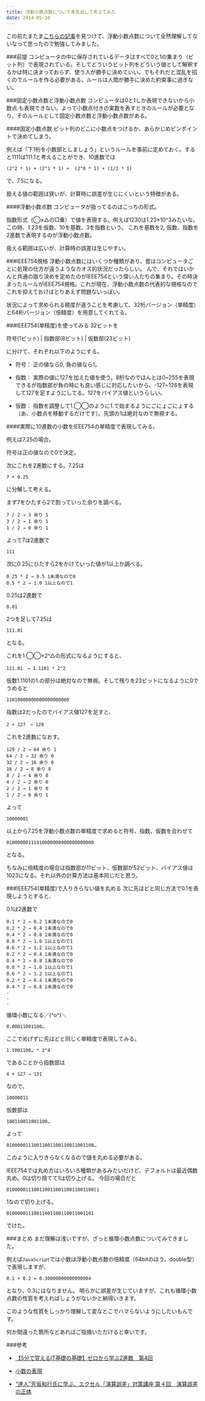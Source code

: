 ```yaml
---
title: 浮動小数点数について本気出して考えてみた
date: 2014-05-10
---
```


この前たまたま[こちらの記事](http://itpro.nikkeibp.co.jp/members/ITPro/ITBASIC/20020624/1/)を見つけて、浮動小数点数について全然理解してないなって思ったので勉強してみました。

###前提
コンピュータの中に保存されているデータはすべて0と1の集まり（ビット列）で表現されている。そしてどういうビット列をどういう値として解釈するかは特に決まっておらず、使う人が勝手に決めていい。でもそれだと混乱を招くのでルールを作る必要がある。ルールは人間が勝手に決めた約束事に過ぎない。

###固定小数点数と浮動小数点数
コンピュータは0と1しか表現できないから小数点.も表現できない。よって小数点付きの実数を表すときのルールが必要となり、そのルールとして固定小数点数と浮動小数点数がある。


####固定小数点数
ビット列のどこに小数点をつけるか、あらかじめピンポイントで決めてしまう。

例えば「下1桁を小数部としましょう」というルールを事前に定めておく。すると1111は111.1と考えることができ、10進数では

    (2^2 * 1) + (2^1 * 1) +  (2^0 * 1) + (1/2 * 1)

で、7.5になる。

扱える値の範囲は狭いが、計算時に誤差が生じにくいという特徴がある。

####浮動小数点数
コンピュータが扱ってるのはこっちの形式。

指数形式（◯×△の□乗）で値を表現する。例えば1230は1.23×10^3みたいな。この時、1.23を仮数、10を基数、3を指数という。
これを基数を2, 仮数、指数を2進数で表現するのが浮動小数点数。

扱える範囲は広いが、計算時の誤差は生じやすい。

###IEEE754規格
浮動小数点数にはいくつか種類があり、昔はコンピュータごとに処理の仕方が違うようなカオス的状況だったらしい。
んで、それではいかんと共通の取り決めを定めたのがIEEE754という偉い人たちの集まり。その時決まったルールがIEEE754規格。これが現在、浮動小数点数の代表的な規格なのでこれを抑えておけばとりあえず問題ないっぽい。

状況によって求められる精度が違うことを考慮して、32桁バージョン（単精度）と64桁バージョン（倍精度）を用意してくれてる。

###IEEE754(単精度)を使ってみる
32ビットを

符号(1ビット) | 指数部(8ビット) | 仮数部(23ビット)

に分けて、それぞれ以下のようにする。

- 符号：
正の値なら0, 負の値なら1。

- 指数：
実際の値に127を加えた値を使う。8桁なのでほんとは0~255を表現できるが指数部が負の時にも良い感じに対応したいから、-127~128を表現して127を足すようにしてる。127をバイアス値というらしい。

- 仮数：
指数を調整して1.◯◯のように1.で始まるようにごにょごにょする（あ、小数点を移動するだけです）。先頭の1は絶対なので無視する。

####実際に10進数の小数をIEEE754の単精度で表現してみる。

例えば7.25の場合。

符号は正の値なので0で決定。

次にこれを2進数にする。7.25は

    7 + 0.25

に分解して考える。

まず7をひたすら2で割っていった余りを調べる。

    7 / 2 → 3 余り 1
    3 / 2 → 1 余り 1
    1 / 2 → 0 余り 1

 よって7は2進数で

    111

 次に0.25にひたすら2をかけていった値が1以上か調べる。

    0.25 * 2 → 0.5 1未満なので0
    0.5 * 2 → 1.0 1以上なので1

 0.25は2進数で

    0.01

 2つを足して7.25は

    111.01

となる。

これを1.◯◯×2^△の形式になるようにすると、

    111.01　→ 1.1101 * 2^2

仮数1.1101の1.の部分は絶対なので無視。そして残りを23ビットになるように0でうめると

    11010000000000000000000

指数は2だったのでバイアス値127を足すと、

    2 + 127　→ 129

これを2進数になおす。

    129 / 2 → 64 余り 1
    64 / 2 → 32 余り 0
    32 / 2 → 16 余り 0
    16 / 2 → 8 余り 0
    8 / 2 → 4 余り 0
    4 / 2 → 2 余り 0
    2 / 2 → 1 余り 0
    1 / 2 → 0 余り 1

よって

    10000001

以上から7.25を浮動小数点数の単精度で求めると符号、指数、仮数を合わせて

    01000000111010000000000000000000

となる。

ちなみに倍精度の場合は指数部が11ビット、仮数部が52ビット、バイアス値は1023になる。それ以外の計算方法は基本同じだと思う。

###IEEE754(単精度)で入りきらない値を丸める
次に先ほどと同じ方法で0.1を表現しようとすると、

0.1は2進数で

    0.1 * 2 → 0.2 1未満なので0
    0.2 * 2 → 0.4 1未満なので0
    0.4 * 2 → 0.8 1未満なので0
    0.8 * 2 → 1.6 1以上なので1
    0.6 * 2 → 1.2 1以上なので1
    0.2 * 2 → 0.4 1未満なので0
    0.4 * 2 → 0.8 1未満なので0
    0.8 * 2 → 1.6 1以上なので1
    0.6 * 2 → 1.2 1以上なので1
    0.2 * 2 → 0.4 1未満なので0
    0.4 * 2 → 0.8 1未満なので0
    .
    .
    .

循環小数になる／(^o^)＼

    0.00011001100…


ここでめげずに先ほどと同じく単精度で表現してみる。

    1.1001100… * 2^4

であることから指数部は

    4 + 127 → 131

なので、

    10000011

仮数部は

    100110011001100…

よって

    01000001110011001100110011001100…

このように入りきらなくなるので値を丸める必要がある。

IEEE754では丸め方はいろいろ種類があるみたいだけど、デフォルトは最近偶数丸め。0は切り捨てて1は切り上げる。
今回の場合だと

    01000001110011001100110011001100|1

1なので切り上げる。

    01000001110011001100110011001101

でけた。

###まとめ
まだ理解は浅いですが、ざっと循環小数点数についてみてきました。

例えば`JavaScript`では小数は浮動小数点数の倍精度（64bitのほう。double型）で表現しますが、

    0.1 + 0.2 = 0.30000000000000004

となり、0.3にはなりません。
明らかに誤差が生じていますが、これも循環小数点数の性質を考えればしょうがないかと納得いきます。

このような性質をしっかり理解して変なとこでハマらないようにしたいもんです。

何か間違った箇所などあればご指摘いただけると幸いです。

###参考

- [【5分で覚えるIT基礎の基礎】ゼロから学ぶ2進数　第4回](http://itpro.nikkeibp.co.jp/members/ITPro/ITBASIC/20020624/1/)

- [小数の表現](http://www.seiai.ed.jp/sys/text/cs09/chp03/c03a040.html)

- [“達人”芳坂和行氏に学ぶ、エクセル「演算誤差」対策講座 第４回　演算誤差の正体](http://pc.nikkeibp.co.jp/pc21/special/gosa/eg4.shtml)
